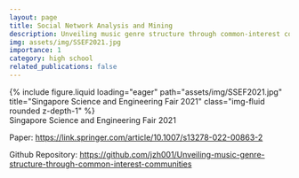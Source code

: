 ```yaml
---
layout: page
title: Social Network Analysis and Mining
description: Unveiling music genre structure through common-interest communities (Singapore Science and Engineering Fair 2021 - Gold Award, Published in Springer Social Network Analysis and Mining)
img: assets/img/SSEF2021.jpg
importance: 1
category: high school
related_publications: false
---
```


<div class="col-sm mt-3 mt-md-0">
  {% include figure.liquid loading="eager" path="assets/img/SSEF2021.jpg" title="Singapore Science and Engineering Fair 2021" class="img-fluid rounded z-depth-1" %}
</div>
<div class="caption">
  Singapore Science and Engineering Fair 2021
</div>

Paper: <a href="https://link.springer.com/article/10.1007/s13278-022-00863-2">https://link.springer.com/article/10.1007/s13278-022-00863-2</a>

Github Repository: <a href="https://github.com/jzh001/Unveiling-music-genre-structure-through-common-interest-communities">https://github.com/jzh001/Unveiling-music-genre-structure-through-common-interest-communities</a>
